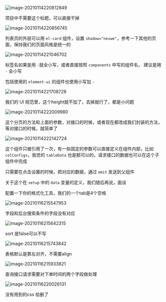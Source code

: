 ![image-20210114220812849](https://gitee.com/wu_kang0718/image/raw/master//20210114220814765.png)

项目中不需要这个标题，可以直接干掉

![image-20210114220856745](https://gitee.com/wu_kang0718/image/raw/master//20210114220857828.png)

列表页的外层可以用 `el-card` 组件，设置 `shadow="nevwe"`，参考一下其他的页面，保持我们的页面风格是统一的

![image-20210114221046702](https://gitee.com/wu_kang0718/image/raw/master//20210114221047744.png)

标签名如果是用 `-`就全小写，或者直接按照 `components` 中写的组件名， 建议是用 `-` 全小写

包括使用的 `element-ui` 的组件也使用小写加 `-`

![image-20210114221708728](https://gitee.com/wu_kang0718/image/raw/master//20210114221709812.png)

我们的 UI 规范里，这个height就不加了，去掉就行了，都是小问题

![image-20210114222009980](https://gitee.com/wu_kang0718/image/raw/master//20210114222011114.png)

这个分页的方法和上面的参数，对接口的时候，或者现在都改成我们封装的方法，等对接口的时候，就简单了

![image-20210114222142724](https://gitee.com/wu_kang0718/image/raw/master//20210114222143826.png)

这个组件只被引用了一次，有一些固定的参数可以直接定义在组件内部，比如 `colConfigs`，我觉的 `tableData` 也是额可以的，请求接口的数据也可以在这个子组件中完成

只需要在点击设置的时候，把对应的数据，通过 `emit` 发送到父组件

关于这个在 `setup` 中的 `data` 变量的定义，我们随后再说，面谈



配置一下你的格式化工具，我们的一个tab是4个空格









![image-20210116215547953](https://gitee.com/wu_kang0718/image/raw/master//20210116215549037.png)

字段和后台搜索条件的字段没有对应

![image-20210116215642315](https://gitee.com/wu_kang0718/image/raw/master//20210116215643454.png)

sort 是false可以不写

![image-20210116215743842](https://gitee.com/wu_kang0718/image/raw/master//20210116215744914.png)

表格默认是靠左对齐，不需要align

![image-20210116215933821](https://gitee.com/wu_kang0718/image/raw/master//20210116215934865.png)

查询接口请求需要对下单时间的两个字段做处理

![image-20210116220026131](https://gitee.com/wu_kang0718/image/raw/master//20210116220027160.png)



没有用到的css 给删了





















